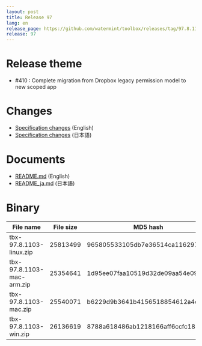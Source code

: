 ```yaml
---
layout: post
title: Release 97
lang: en
release_page: https://github.com/watermint/toolbox/releases/tag/97.8.1103
release: 97
---
```


# Release theme

* #410 : Complete migration from Dropbox legacy permission model to new scoped app

# Changes

* [Specification changes](https://github.com/watermint/toolbox/blob/97.8.1103/docs/releases/changes97.md) (English)
* [Specification changes](https://github.com/watermint/toolbox/blob/97.8.1103/docs/releases/changes97.md) (日本語)

# Documents

* [README.md](https://github.com/watermint/toolbox/blob/97.8.1103/README.md) (English)
* [README_ja.md](https://github.com/watermint/toolbox/blob/97.8.1103/README_ja.md) (日本語)

# Binary

| File name                 | File size | MD5 hash                         | SHA256 hash                                                      |
|---------------------------|-----------|----------------------------------|------------------------------------------------------------------|
| tbx-97.8.1103-linux.zip   | 25813499  | 965805533105db7e36514ca116297d6d | b0859d28804aae4c648a16b224d29491d7f58d22c1fd65f39d563008b4e660e1 |
| tbx-97.8.1103-mac-arm.zip | 25354641  | 1d95ee07faa10519d32de09aa54e0986 | a140ebe414452ad10333b177e4122b914f494722d3efa042eb2ac49470a3b951 |
| tbx-97.8.1103-mac.zip     | 25540071  | b6229d9b3641b4156518854612a4d17e | 16f76d4092bb5dee1f61f0b94a475da2793327a5d9b23640caf8378591612fef |
| tbx-97.8.1103-win.zip     | 26136619  | 8788a618486ab1218166aff6ccfc1806 | 7b1c31d6ca98b73858753e75a7b98153c4907162dbea567dea45ef2171b12b17 |



